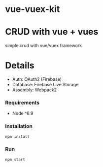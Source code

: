 # vue-vuex-kit

# CRUD with vue + vues
simple crud with vue/vuex framework

# Details
* Auth: OAuth2 (Firebase)
* Database: Firebase Live Storage
* Assembly: Webpack2


### Requirements
* Node ^6.9

### Installation
```bash
npm install
```

### Run
```bash
npm start
```
